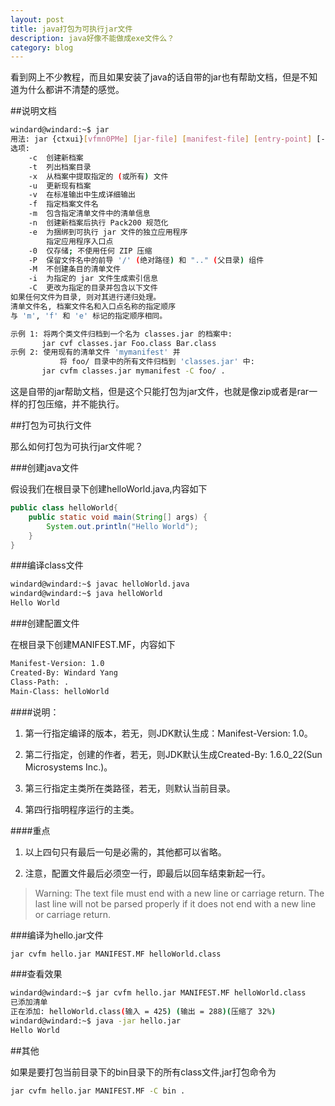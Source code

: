 ```yaml
---
layout: post
title: java打包为可执行jar文件
description: java好像不能做成exe文件么？
category: blog
---
```


看到网上不少教程，而且如果安装了java的话自带的jar也有帮助文档，但是不知道为什么都讲不清楚的感觉。

##说明文档

```bash
windard@windard:~$ jar
用法: jar {ctxui}[vfmn0PMe] [jar-file] [manifest-file] [entry-point] [-C dir] files ...
选项:
    -c  创建新档案
    -t  列出档案目录
    -x  从档案中提取指定的 (或所有) 文件
    -u  更新现有档案
    -v  在标准输出中生成详细输出
    -f  指定档案文件名
    -m  包含指定清单文件中的清单信息
    -n  创建新档案后执行 Pack200 规范化
    -e  为捆绑到可执行 jar 文件的独立应用程序
        指定应用程序入口点
    -0  仅存储; 不使用任何 ZIP 压缩
    -P  保留文件名中的前导 '/' (绝对路径) 和 ".." (父目录) 组件
    -M  不创建条目的清单文件
    -i  为指定的 jar 文件生成索引信息
    -C  更改为指定的目录并包含以下文件
如果任何文件为目录, 则对其进行递归处理。
清单文件名, 档案文件名和入口点名称的指定顺序
与 'm', 'f' 和 'e' 标记的指定顺序相同。

示例 1: 将两个类文件归档到一个名为 classes.jar 的档案中: 
       jar cvf classes.jar Foo.class Bar.class 
示例 2: 使用现有的清单文件 'mymanifest' 并
           将 foo/ 目录中的所有文件归档到 'classes.jar' 中: 
       jar cvfm classes.jar mymanifest -C foo/ .
```

这是自带的jar帮助文档，但是这个只能打包为jar文件，也就是像zip或者是rar一样的打包压缩，并不能执行。

##打包为可执行文件

那么如何打包为可执行jar文件呢？

###创建java文件

假设我们在根目录下创建helloWorld.java,内容如下

```java
public class helloWorld{
	public static void main(String[] args) {
		System.out.println("Hello World");
	}	
}

```

###编译class文件

```bash
windard@windard:~$ javac helloWorld.java 
windard@windard:~$ java helloWorld 
Hello World
```

###创建配置文件

在根目录下创建MANIFEST.MF，内容如下

```bash
Manifest-Version: 1.0
Created-By: Windard Yang
Class-Path: .
Main-Class: helloWorld

```

####说明：

1. 第一行指定编译的版本，若无，则JDK默认生成：Manifest-Version: 1.0。

2. 第二行指定，创建的作者，若无，则JDK默认生成Created-By: 1.6.0_22(Sun Microsystems Inc.)。

3. 第三行指定主类所在类路径，若无，则默认当前目录。

4. 第四行指明程序运行的主类。

####重点

1. 以上四句只有最后一句是必需的，其他都可以省略。

2. 注意，配置文件最后必须空一行，即最后以回车结束新起一行。
>Warning: The text file must end with a new line or carriage return. The last line will not be parsed properly if it does not end with a new line or carriage return.

###编译为hello.jar文件

```bash
jar cvfm hello.jar MANIFEST.MF helloWorld.class
```

###查看效果

```bash
windard@windard:~$ jar cvfm hello.jar MANIFEST.MF helloWorld.class
已添加清单
正在添加: helloWorld.class(输入 = 425) (输出 = 288)(压缩了 32%)
windard@windard:~$ java -jar hello.jar 
Hello World
```

##其他

如果是要打包当前目录下的bin目录下的所有class文件,jar打包命令为

```bash
jar cvfm hello.jar MANIFEST.MF -C bin .  
```
